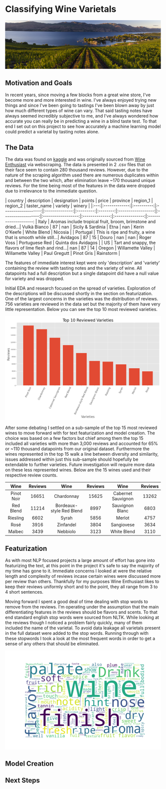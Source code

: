 # Classifying Wine Varietals

![Banner image of Okanagan Valley](images/banner.jpg)

## Motivation and Goals

In recent years, since moving a few blocks from a great wine store, I've become more and more interested in wine. I've always enjoyed trying new things and since I've been going to tastings I've been blown away by just how much different types of wine can vary. That said tasting notes have always seemed incredibly subjective to me, and I've always wondered how accurate you can really be in predicting a wine in a blind taste test. To that end I set out on this project to see how accurately a machine learning model could predict a varietal by tasting notes alone.

## The Data

The data was found on [kaggle](https://www.kaggle.com/zynicide/wine-reviews) and was originally sourced from [Wine Enthusiast](https://www.winemag.com/) via webscraping. The data is presented in 2 .csv files that on their face seem to contain 280 thousand reviews. However, due to the nature of the scraping algorithm used there are numerous duplicates within and between the two which, after elimination leave ~170 thousand unique reviews. For the time being most of the features in the data were dropped due to irrelevance to the immediate question.

| country   | description | designation   |   points |   price | province          | region_1          | region_2          | taster_name    |  variety        | winery              |
|:---:|:-------------:|:----------:|:-------------------:|:--------------:|:---------:|:--------:|:------------------:|:------------------:|:------------------:|:--------------:|:---------------:|:--------------------:
| Italy     | Aromas include tropical fruit, broom, brimstone and dried...| Vulkà Bianco  |       87 |     nan | Sicily & Sardinia | Etna              | nan               | Kerin O’Keefe           | White Blend    | Nicosia             |
| Portugal  | This is ripe and fruity, a wine that is smooth while still...| Avidagos      |       87 |      15 | Douro             | nan               | nan               | Roger Voss            | Portuguese Red | Quinta dos Avidagos |
| US        | Tart and snappy, the flavors of lime flesh and rind...| nan           |       87 |      14 | Oregon            | Willamette Valley | Willamette Valley | Paul Gregutt        | Pinot Gris     | Rainstorm           |

The features of immediate interest kept were only 'description' and 'variety' containing the review with tasting notes and the variety of wine. All datapoints had a full description but a single datapoint did have a null value for variety and was dropped.

Initial EDA and research focused on the spread of varieties. Exploration of the descriptions will be discussed shortly in the section on featurization. One of the largest concerns in the varieties was the distribution of reviews. 756 varieties are reviewed in the data set but the majority of them have very little representation. Below you can see the top 10 most reviewed varieties.

![Top 10 reviewed wines](images/top_varieties.png)

After some debating I settled on a sub-sample of the top 15 most reviewed wines to move forward with for text featurization and model creation. The choice was based on a few factors but chief among them the top 15 included all varieties with more than 3,000 reviews and accounted for 65% or ~110 thousand datapoints from our original dataset. Furthermore the wines represented in the top 15 walk a line between diversity and similarity, issues addressed within just this sub-sample should hopefully be extendable to further varieties. Future investigation will require more data on these less represented wines. Below are the 15 wines used and their respective review counts.

| Wine | Reviews | Wine | Reviews | Wine | Reviews |
|:---:|:---:|:---:|:---:|:---:|:---:|
| Pinot Noir | 16651 | Chardonnay | 15625 |Cabernet Sauvignon | 13262 |
| Red Blend | 11214 | Bordeaux-style Red Blend | 8997 | Sauvignon Blanc |  6803 |
| Riesling | 6602 | Syrah | 5856 | Merlot | 4757 |
| Rosé | 3916 | Zinfandel | 3804 | Sangiovese | 3634 |  
| Malbec | 3439 | Nebbiolo | 3123 | White Blend | 3110 |

## Featurization

As with most NLP focused projects a large amount of effort has gone into featurizing the text, at this point in the project it's safe to say the majority of my time has gone to it. Immediate concerns I looked at were the relative length and complexity of reviews incase certain wines were discussed more per review than others. Thankfully for my purposes Wine Enthusiast likes to keep their reviews uniformly short and to the point, they all range from 3 to 4 short sentences.

Moving forward I spent a good deal of time dealing with stop words to remove from the reviews. I'm operating under the assumption that the main differentiating features in the reviews should be flavors and scents. To that end standard english stop words were sourced from NLTK. While looking at the reviews though I noticed a problem fairly quickly, many of them included the name of the varietal. To avoid data leakage all varietals present in the full dataset were added to the stop words. Running through with these stopwords I took a look at the most frequent words in order to get a sense of any others that should be eliminated.

![Initial wordcloud](images/first_cloud.png)



## Model Creation

## Next Steps 